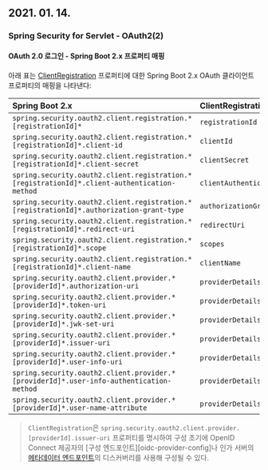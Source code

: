 ## 2021. 01. 14.

### Spring Security for Servlet - OAuth2(2)

#### OAuth 2.0 로그인 - Spring Boot 2.x 프로퍼티 매핑

아래 표는 [ClientRegistration][client-registration] 프로퍼티에 대한 Spring Boot 2.x OAuth 클라이언트 프로퍼티의 매핑을 나타낸다:

| Spring Boot 2.x                                              | ClientRegistration                                       |
| :----------------------------------------------------------- | :------------------------------------------------------- |
| `spring.security.oauth2.client.registration.*[registrationId]*` | `registrationId`                                         |
| `spring.security.oauth2.client.registration.*[registrationId]*.client-id` | `clientId`                                               |
| `spring.security.oauth2.client.registration.*[registrationId]*.client-secret` | `clientSecret`                                           |
| `spring.security.oauth2.client.registration.*[registrationId]*.client-authentication-method` | `clientAuthenticationMethod`                             |
| `spring.security.oauth2.client.registration.*[registrationId]*.authorization-grant-type` | `authorizationGrantType`                                 |
| `spring.security.oauth2.client.registration.*[registrationId]*.redirect-uri` | `redirectUri`                                            |
| `spring.security.oauth2.client.registration.*[registrationId]*.scope` | `scopes`                                                 |
| `spring.security.oauth2.client.registration.*[registrationId]*.client-name` | `clientName`                                             |
| `spring.security.oauth2.client.provider.*[providerId]*.authorization-uri` | `providerDetails.authorizationUri`                       |
| `spring.security.oauth2.client.provider.*[providerId]*.token-uri` | `providerDetails.tokenUri`                               |
| `spring.security.oauth2.client.provider.*[providerId]*.jwk-set-uri` | `providerDetails.jwkSetUri`                              |
| `spring.security.oauth2.client.provider.*[providerId]*.issuer-uri` | `providerDetails.issuerUri`                              |
| `spring.security.oauth2.client.provider.*[providerId]*.user-info-uri` | `providerDetails.userInfoEndpoint.uri`                   |
| `spring.security.oauth2.client.provider.*[providerId]*.user-info-authentication-method` | `providerDetails.userInfoEndpoint.authenticationMethod`  |
| `spring.security.oauth2.client.provider.*[providerId]*.user-name-attribute` | `providerDetails.userInfoEndpoint.userNameAttributeName` |

> `ClientRegistration`은 `spring.security.oauth2.client.provider.[providerId].issuer-uri` 프로퍼티를 명시하여 구성 초기에 OpenID Connect 제공자의 [구성 엔드포인트][oidc-provider-config]나 인가 서버의 [메타데이터 엔드포인트][rfc-8414-section3]의 디스커버리를 사용해 구성될 수 있다.

#### 

[client-registration]: https://docs.spring.io/spring-security/site/docs/5.4.1/reference/html5/#oauth2Client-client-registration
[rfc-8414-section3]: https://tools.ietf.org/html/rfc8414#section-3